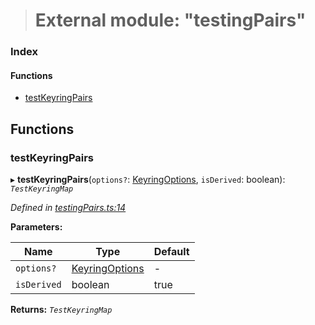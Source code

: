 > # External module: "testingPairs"

### Index

#### Functions

* [testKeyringPairs](_testingpairs_.md#testkeyringpairs)

## Functions

###  testKeyringPairs

▸ **testKeyringPairs**(`options?`: [KeyringOptions](_types_.md#keyringoptions), `isDerived`: boolean): *`TestKeyringMap`*

*Defined in [testingPairs.ts:14](https://github.com/polkadot-js/common/blob/0ec2dae/packages/keyring/src/testingPairs.ts#L14)*

**Parameters:**

Name | Type | Default |
------ | ------ | ------ |
`options?` | [KeyringOptions](_types_.md#keyringoptions) | - |
`isDerived` | boolean | true |

**Returns:** *`TestKeyringMap`*